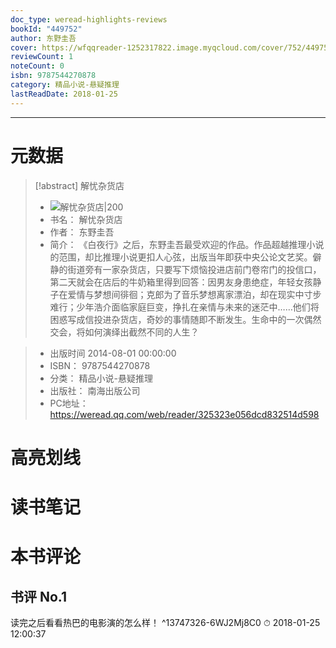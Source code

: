 ```yaml
---
doc_type: weread-highlights-reviews
bookId: "449752"
author: 东野圭吾
cover: https://wfqqreader-1252317822.image.myqcloud.com/cover/752/449752/t7_449752.jpg
reviewCount: 1
noteCount: 0
isbn: 9787544270878
category: 精品小说-悬疑推理
lastReadDate: 2018-01-25
---
```


---
# 元数据
> [!abstract] 解忧杂货店
> - ![ 解忧杂货店|200](https://wfqqreader-1252317822.image.myqcloud.com/cover/752/449752/t7_449752.jpg)
> - 书名： 解忧杂货店
> - 作者： 东野圭吾
> - 简介： 《白夜行》之后，东野圭吾最受欢迎的作品。作品超越推理小说的范围，却比推理小说更扣人心弦，出版当年即获中央公论文艺奖。僻静的街道旁有一家杂货店，只要写下烦恼投进店前门卷帘门的投信口，第二天就会在店后的牛奶箱里得到回答：因男友身患绝症，年轻女孩静子在爱情与梦想间徘徊；克郎为了音乐梦想离家漂泊，却在现实中寸步难行；少年浩介面临家庭巨变，挣扎在亲情与未来的迷茫中……他们将困惑写成信投进杂货店，奇妙的事情随即不断发生。生命中的一次偶然交会，将如何演绎出截然不同的人生？

> - 出版时间 2014-08-01 00:00:00
> - ISBN： 9787544270878
> - 分类： 精品小说-悬疑推理
> - 出版社： 南海出版公司
> - PC地址：https://weread.qq.com/web/reader/325323e056dcd832514d598

# 高亮划线

# 读书笔记

# 本书评论

## 书评 No.1 
读完之后看看热巴的电影演的怎么样！ ^13747326-6WJ2Mj8C0
⏱ 2018-01-25 12:00:37
